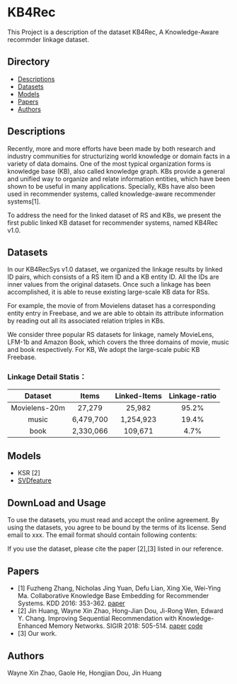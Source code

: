 # KB4Rec
This Project is a description of the dataset KB4Rec, A Knowledge-Aware recommder linkage dataset.

## Directory
* [Descriptions](#Descriptions)
* [Datasets](#Datasets)
* [Models](#Models)
* [Papers](#Papers)
* [Authors](#Authors)

## <div id="Descriptions"></div>Descriptions
<!--
Nowadays, recommender systems (RS), which aim to match users with interested items, have played an important role in various online applications. Traditional recommendation algorithms mainly focus on learning effective preference models from historical user-item interaction data, e.g. matrix factorization. With the rapid development of Web techniques, various kinds of side information has become available in RSs, called context. In an early stage, such context information is usually unstructured, and its availability is limited to specific data domains or platforms.-->
   
   Recently, more and more efforts have been made by both research and industry communities for structurizing world knowledge or domain facts in a variety of data domains. One of the most typical organization forms is knowledge base (KB), also called knowledge graph. KBs provide a general and unified way to organize and relate information entities, which have been shown to be useful in many applications. Specially, KBs have also been used in recommender systems, called knowledge-aware recommender systems[1].
   
   To address the need for the linked dataset of RS and KBs, we present the first public linked KB dataset for recommender systems, named KB4Rec v1.0.
   
## <div id="Datasets"></div>Datasets
   In our KB4RecSys v1.0 dataset, we organized the linkage results by linked ID pairs, which consists of a RS item ID and a KB entity ID. All the IDs are inner values from the original datasets. Once such a linkage has been accomplished, it is able to reuse existing large-scale KB data for RSs.
   
   For example, the movie of <Avatar> from Movielens dataset has a corresponding entity entry in Freebase, and we are able to obtain its attribute information by reading out all its associated relation triples in KBs.


   We consider three popular RS datasets for linkage, namely MovieLens, LFM-1b and Amazon Book, which covers the three domains of movie, music and book respectively. For KB, We adopt the large-scale pubic KB Freebase. 

### Linkage Detail Statis：
| Dataset                 | Items      |    Linked-Items    |  Linkage-ratio   | 
|:-------------------------:|:-------------:|:------------:|:------------:|
|Movielens-20m|27,279 |25,982|95.2%|
|music|6,479,700 |1,254,923|19.4%|
|book|2,330,066 |109,671|4.7%|

## <div id="Models"></div>Models
* KSR [2]
* [SVDfeature](http://apex.sjtu.edu.cn/projects/33)

## <div id="Download"></div>DownLoad and Usage
To use the datasets, you must read and accept the online agreement. By using the datasets, you agree to be bound by the terms of its license. Send email to xxx. The email format should contain following contents:

If you use the dataset, please cite the paper [2],[3] listed in our reference.
## <div id="Papers"></div>Papers
* [1] Fuzheng Zhang, Nicholas Jing Yuan, Defu Lian, Xing Xie, Wei-Ying Ma. Collaborative Knowledge Base Embedding for Recommender Systems. KDD 2016: 353-362. [paper](https://dl.acm.org/citation.cfm?doid=2939672.2939673)
* [2] Jin Huang, Wayne Xin Zhao, Hong-Jian Dou, Ji-Rong Wen, Edward Y. Chang. Improving Sequential Recommendation with Knowledge-Enhanced Memory Networks. SIGIR 2018: 505-514. [paper](https://dl.acm.org/citation.cfm?doid=3209978.3210017) [code](https://github.com/BetsyHJ/KSR)
* [3] Our work.

## <div id="Authors"></div>Authors
Wayne Xin Zhao, Gaole He, Hongjian Dou, Jin Huang
